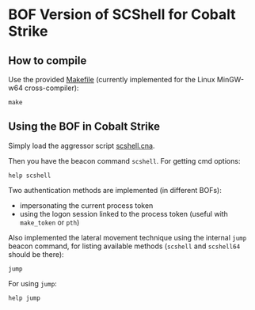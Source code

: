 # BOF Version of SCShell for Cobalt Strike

## How to compile 

Use the provided [Makefile](./Makefile) (currently implemented
for the Linux MinGW-w64 cross-compiler):

```
make
```

## Using the BOF in Cobalt Strike

Simply load the aggressor script [scshell.cna](./scshell.cna).

Then you have the beacon command `scshell`. For getting cmd options:

```
help scshell
```

Two authentication methods are implemented (in different BOFs):

* impersonating the current process token
* using the logon session linked to the process token (useful with `make_token` or `pth`)

Also implemented the lateral movement technique using the internal
`jump` beacon command, for listing available methods
(`scshell` and `scshell64` should be there):

```
jump
```

For using `jump`:

```
help jump
```
